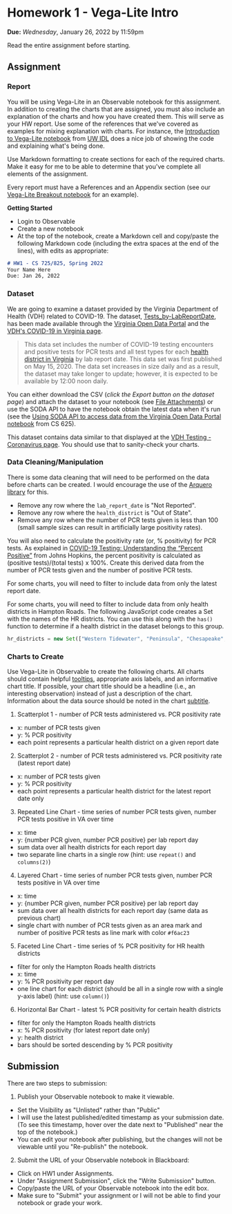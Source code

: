 # Homework 1 - Vega-Lite Intro 
**Due:** *Wednesday*, January 26, 2022 by 11:59pm

Read the entire assignment before starting.

## Assignment

### Report
You will be using Vega-Lite in an Observable notebook for this assignment.  In addition to creating the charts that are assigned, you must also include an explanation of the charts and how you have created them.  This will serve as your HW report. Use some of the references that we've covered as examples for mixing explanation with charts.  For instance, the [Introduction to Vega-Lite notebook](https://observablehq.com/@uwdata/introduction-to-vega-lite?collection=@uwdata/visualization-curriculum) from [UW IDL](https://idl.cs.washington.edu/) does a nice job of showing the code and explaining what's being done.

Use Markdown formatting to create sections for each of the required charts.  Make it easy for me to be able to determine that you've complete all elements of the assignment.

Every report must have a References and an Appendix section (see our [Vega-Lite Breakout notebook](https://observablehq.com/@weiglemc/cs-725-s22-vega-lite-breakout-notebook?collection=@weiglemc/cs-725-825-spring-2022) for an example).

**Getting Started**
* Login to Observable
* Create a new notebook
* At the top of the notebook, create a Markdown cell and copy/paste the following Markdown code (including the extra spaces at the end of the lines), with edits as appropriate:

```markdown
# HW1 - CS 725/825, Spring 2022
Your Name Here  
Due: Jan 26, 2022
```

### Dataset

We are going to examine a dataset provided by the Virginia Department of Health (VDH) related to COVID-19. The dataset, [Tests_by-LabReportDate](https://data.virginia.gov/Government/VDH-COVID-19-PublicUseDataset-Tests_by-LabReportDa/3u5k-c2gr), has been made available through the [Virginia Open Data Portal](https://data.virginia.gov) and the [VDH's COVID-19 in Virginia page](https://www.vdh.virginia.gov/coronavirus/). 

> This data set includes the number of COVID-19 testing encounters and positive tests for PCR tests and all test types for each [health district in Virginia](https://www.vdh.virginia.gov/local-health-districts/) by lab report date. This data set was first published on May 15, 2020. The data set increases in size daily and as a result, the dataset may take longer to update; however, it is expected to be available by 12:00 noon daily. 

You can either download the CSV (*click the Export button on the dataset page*) and attach the dataset to your notebook (see [File Attachments](https://observablehq.com/@observablehq/file-attachments)) or use the SODA API to have the notebook obtain the latest data when it's run (see the [Using SODA API to access data from the Virginia Open Data Portal notebook](https://observablehq.com/@weiglemc/using-the-soda-api-to-access-data-from-the-virginia-open-data?collection=@weiglemc/cs625) from CS 625).

This dataset contains data similar to that displayed at the [VDH Testing - Coronavirus page](https://www.vdh.virginia.gov/coronavirus/see-the-numbers/covid-19-in-virginia/covid-19-in-virginia-testing/). You should use that to sanity-check your charts.

### Data Cleaning/Manipulation

There is some data cleaning that will need to be performed on the data before charts can be created.  I would encourage the use of the [Arquero library](https://uwdata.github.io/arquero/api/) for this.
* Remove any row where the `lab_report_date` is "Not Reported".
* Remove any row where the `health_district` is "Out of State".
* Remove any row where the number of PCR tests given is less than 100 (small sample sizes can result in artificially large positivity rates).

You will also need to calculate the positivity rate (or, % positivity) for PCR tests.  As explained in [COVID-19 Testing: Understanding the “Percent Positive”](https://publichealth.jhu.edu/2020/covid-19-testing-understanding-the-percent-positive) from Johns Hopkins, the percent positivity is calculated as (positive tests)/(total tests) x 100%. Create this derived data from the number of PCR tests given and the number of positive PCR tests.

For some charts, you will need to filter to include data from only the latest report date.

For some charts, you will need to filter to include data from only health districts in Hampton Roads.  The following JavaScript code creates a Set with the names of the HR districts.  You can use this along with the `has()` function to determine if a health district in the dataset belongs to this group.
```javascript
hr_districts = new Set(["Western Tidewater", "Peninsula", "Chesapeake", "Virginia Beach", "Norfolk", "Portsmouth", "Hampton"])
```

### Charts to Create

Use Vega-Lite in Observable to create the following charts. All charts should contain helpful [tooltips](https://vega.github.io/vega-lite/docs/tooltip.html), appropriate axis labels, and an informative chart title. If possible, your chart title should be a headline (i.e., an interesting observation) instead of just a description of the chart. Information about the data source should be noted in the chart [subtitle](https://vega.github.io/vega-lite/docs/title.html).

1. Scatterplot 1 - number of PCR tests administered vs. PCR positivity rate
  * x: number of PCR tests given
  * y: % PCR positivity
  * each point represents a particular health district on a given report date
2. Scatterplot 2 - number of PCR tests administered vs. PCR positivity rate (latest report date)
  * x: number of PCR tests given
  * y: % PCR positivity
  * each point represents a particular health district for the latest report date only 
3. Repeated Line Chart - time series of number PCR tests given, number PCR tests positive in VA over time
  * x: time
  * y: {number PCR given, number PCR positive} per lab report day
  * sum data over all health districts for each report day
  * two separate line charts in a single row (hint: use `repeat()` and `columns(2)`)
4. Layered Chart -  time series of number PCR tests given, number PCR tests positive in VA over time
  * x: time
  * y: {number PCR given, number PCR positive} per lab report day
  * sum data over all health districts for each report day (same data as previous chart)
  * single chart with number of PCR tests given as an area mark and number of positive PCR tests as line mark with color `#f6ac23`
5. Faceted Line Chart - time series of % PCR positivity for HR health districts
  * filter for only the Hampton Roads health districts
  * x: time
  * y: % PCR positivity per report day 
  * one line chart for each district (should be all in a single row with a single y-axis label) (hint: use `column()`)
6. Horizontal Bar Chart - latest % PCR positivity for certain health districts 
  * filter for only the Hampton Roads health districts
  * x: % PCR positivity (for latest report date only)
  * y: health district
  * bars should be sorted descending by % PCR positivity

## Submission

There are two steps to submission:

1. Publish your Observable notebook to make it viewable.
  * Set the Visibility as "Unlisted" rather than "Public"
  * I will use the latest published/edited timestamp as your submission date. (To see this timestamp, hover over the date next to "Published" near the top of the notebook.)
  * You can edit your notebook after publishing, but the changes will not be viewable until you "Re-publish" the notebook.

2. Submit the URL of your Observable notebook in Blackboard:
  * Click on HW1 under Assignments.
  * Under "Assignment Submission", click the "Write Submission" button.
  * Copy/paste the URL of your Observable notebook into the edit box.
  * Make sure to "Submit" your assignment or I will not be able to find your notebook or grade your work.
